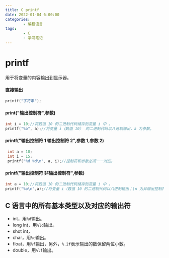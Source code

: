 ```yaml
---
title: C printf
date: 2022-01-04 6:00:00
categories:
        - 编程语言
tags:
        - C
        - 学习笔记
---
```


# printf

用于将变量的内容输出到显示器。

#### 直接输出

```c
printf("字符串");
```

#### print("输出控制符",参数)

```c
int i = 10;//将数值 10 的二进制代码储存到变量 i 中 。
printf("%o", a);//将变量 i（数值 10） 的二进制代码以八进制输出，a 为参数。
```

#### printf("输出控制符 1 输出控制符 2",参数 1,参数 2)

```c
 int a = 10;
 int i = 15;
 printf("%d %d\n", a, i);//控制符和参数必须一一对应。
```

#### printf("输出控制符 非输出控制符",参数)

```c
int a = 10;//将数值 10 的二进制代码储存到变量 i 中 。
printf("%o\n",a);//将变量 i（数值 10 的二进制代码以八进制输出；\n 为非输出控制符。
```

## C 语言中的所有基本类型以及对应的输出符

- int，用`%d`输出。
- long int，用`%ld`输出。
- shot int，
- char，用`%c`输出。
- float，用`%f`输出，另外，`%.2f`表示输出的数保留两位小数。
- double，用`%lf`输出。
